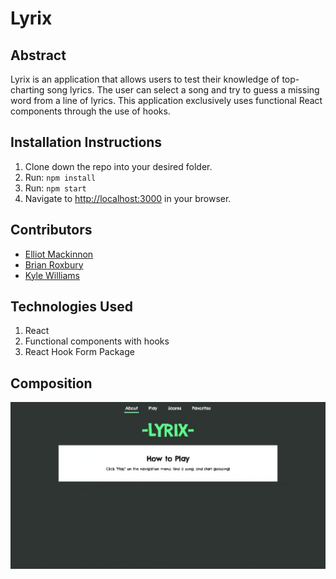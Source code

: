 # Lyrix

## Abstract

Lyrix is an application that allows users to test their knowledge of top-charting song lyrics. The user can select a song and try to guess a missing word from a line of lyrics. This application exclusively uses functional React components through the use of hooks. 

## Installation Instructions 

1. Clone down the repo into your desired folder.
2. Run: `npm install`
3. Run: `npm start`
4. Navigate to [http://localhost:3000](http://localhost:3000) in your browser.

## Contributors
* [Elliot Mackinnon](https://github.com/emackinnon1)
* [Brian Roxbury](https://github.com/broxbury)
* [Kyle Williams](https://github.com/KCWill)

## Technologies Used

1. React
2. Functional components with hooks
3. React Hook Form Package

## Composition

<img width="700px" alt="Lyrics Application Composition" src="./public/lyrix-composition.gif">

